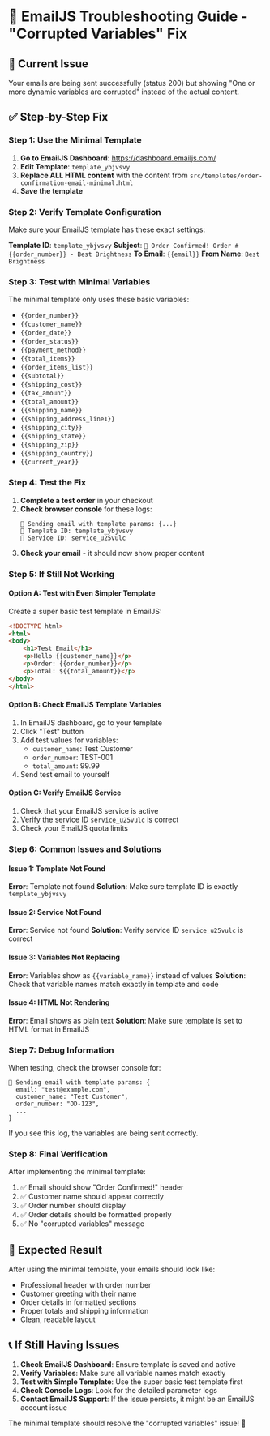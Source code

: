 # 🔧 EmailJS Troubleshooting Guide - "Corrupted Variables" Fix

## 🚨 Current Issue
Your emails are being sent successfully (status 200) but showing "One or more dynamic variables are corrupted" instead of the actual content.

## ✅ Step-by-Step Fix

### Step 1: Use the Minimal Template
1. **Go to EmailJS Dashboard**: https://dashboard.emailjs.com/
2. **Edit Template**: `template_ybjvsvy`
3. **Replace ALL HTML content** with the content from `src/templates/order-confirmation-email-minimal.html`
4. **Save the template**

### Step 2: Verify Template Configuration
Make sure your EmailJS template has these exact settings:

**Template ID**: `template_ybjvsvy`
**Subject**: `🎉 Order Confirmed! Order #{{order_number}} - Best Brightness`
**To Email**: `{{email}}`
**From Name**: `Best Brightness`

### Step 3: Test with Minimal Variables
The minimal template only uses these basic variables:
- `{{order_number}}`
- `{{customer_name}}`
- `{{order_date}}`
- `{{order_status}}`
- `{{payment_method}}`
- `{{total_items}}`
- `{{order_items_list}}`
- `{{subtotal}}`
- `{{shipping_cost}}`
- `{{tax_amount}}`
- `{{total_amount}}`
- `{{shipping_name}}`
- `{{shipping_address_line1}}`
- `{{shipping_city}}`
- `{{shipping_state}}`
- `{{shipping_zip}}`
- `{{shipping_country}}`
- `{{current_year}}`

### Step 4: Test the Fix
1. **Complete a test order** in your checkout
2. **Check browser console** for these logs:
   ```
   📧 Sending email with template params: {...}
   📧 Template ID: template_ybjvsvy
   📧 Service ID: service_u25vulc
   ```
3. **Check your email** - it should now show proper content

### Step 5: If Still Not Working

#### Option A: Test with Even Simpler Template
Create a super basic test template in EmailJS:

```html
<!DOCTYPE html>
<html>
<body>
    <h1>Test Email</h1>
    <p>Hello {{customer_name}}</p>
    <p>Order: {{order_number}}</p>
    <p>Total: ${{total_amount}}</p>
</body>
</html>
```

#### Option B: Check EmailJS Template Variables
1. In EmailJS dashboard, go to your template
2. Click "Test" button
3. Add test values for variables:
   - `customer_name`: Test Customer
   - `order_number`: TEST-001
   - `total_amount`: 99.99
4. Send test email to yourself

#### Option C: Verify EmailJS Service
1. Check that your EmailJS service is active
2. Verify the service ID `service_u25vulc` is correct
3. Check your EmailJS quota limits

### Step 6: Common Issues and Solutions

#### Issue 1: Template Not Found
**Error**: Template not found
**Solution**: Make sure template ID is exactly `template_ybjvsvy`

#### Issue 2: Service Not Found
**Error**: Service not found
**Solution**: Verify service ID `service_u25vulc` is correct

#### Issue 3: Variables Not Replacing
**Error**: Variables show as `{{variable_name}}` instead of values
**Solution**: Check that variable names match exactly in template and code

#### Issue 4: HTML Not Rendering
**Error**: Email shows as plain text
**Solution**: Make sure template is set to HTML format in EmailJS

### Step 7: Debug Information
When testing, check the browser console for:
```
📧 Sending email with template params: {
  email: "test@example.com",
  customer_name: "Test Customer",
  order_number: "OD-123",
  ...
}
```

If you see this log, the variables are being sent correctly.

### Step 8: Final Verification
After implementing the minimal template:
1. ✅ Email should show "Order Confirmed!" header
2. ✅ Customer name should appear correctly
3. ✅ Order number should display
4. ✅ Order details should be formatted properly
5. ✅ No "corrupted variables" message

## 🎯 Expected Result
After using the minimal template, your emails should look like:
- Professional header with order number
- Customer greeting with their name
- Order details in formatted sections
- Proper totals and shipping information
- Clean, readable layout

## 📞 If Still Having Issues
1. **Check EmailJS Dashboard**: Ensure template is saved and active
2. **Verify Variables**: Make sure all variable names match exactly
3. **Test with Simple Template**: Use the super basic test template first
4. **Check Console Logs**: Look for the detailed parameter logs
5. **Contact EmailJS Support**: If the issue persists, it might be an EmailJS account issue

The minimal template should resolve the "corrupted variables" issue! 🎯
